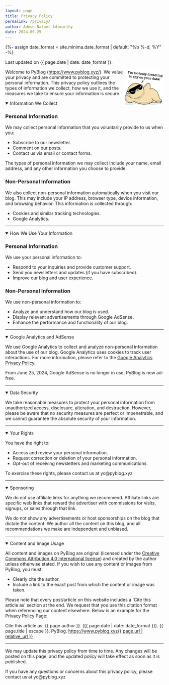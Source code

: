 ```yaml
---
layout: page
title: Privacy Policy
permalink: /privacy/
author: Adesh Nalpet Adimurthy
date: 2024-06-25
---
```


{%- assign date_format = site.minima.date_format | default: "%b %-d, %Y" -%}

<div class="all-posts">

<p>Last updated on {{ page.date | date: date_format }}.</p>

<img style="float: right; width: 9em;" src="../assets/img/common/puppy-privacy.png" />

<p>Welcome to PyBlog (<a class="underline" href="/">https://www.pyblog.xyz/</a>). We value your privacy and are committed to protecting your personal information. This privacy policy outlines the types of information we collect, how we use it, and the measures we take to ensure your information is secure.</p>

<details class="text-container" open><summary class="h3">Information We Collect</summary>

<h3>Personal Information</h3>
<p>We may collect personal information that you voluntarily provide to us when you:
<ul>
    <li>Subscribe to our newsletter.</li>
    <li>Comment on our posts.</li>
    <li>Contact us via email or contact forms.</li>
</ul>
</p>
<p>The types of personal information we may collect include your name, email address, and any other information you choose to provide.</p>

<h3>Non-Personal Information</h3>
<p>We also collect non-personal information automatically when you visit our blog. This may include your IP address, browser type, device information, and browsing behavior. This information is collected through:
<ul>
    <li>Cookies and similar tracking technologies.</li>
    <li>Google Analytics.</li>
</ul>
</p>
</details>

<hr class="clear-hr">

<details class="text-container" open><summary class="h3">How We Use Your Information</summary>

<h3>Personal Information</h3>
<p>We use your personal information to:
<ul>
    <li>Respond to your inquiries and provide customer support.</li>
    <li>Send you newsletters and updates (if you have subscribed).</li>
    <li>Improve our blog and user experience.</li>
</ul>
</p>

<h3>Non-Personal Information</h3>
<p>We use non-personal information to:
<ul>
    <li>Analyze and understand how our blog is used.</li>
    <li>Display relevant advertisements through Google AdSense.</li>
    <li>Enhance the performance and functionality of our blog.</li>
</ul>
</p>

</details>
<hr class="clear-hr">

<details class="text-container" open><summary class="h3">Google Analytics and AdSense</summary>
<p>We use Google Analytics to collect and analyze non-personal information about the use of our blog. Google Analytics uses cookies to track user interactions. For more information, please refer to the <a href="https://policies.google.com/privacy">Google Analytics Privacy Policy</a>.</p>

<p>From June 25, 2024, Google AdSense is no longer in use. PyBlog is now ad-free.</p>

</details>
<hr class="clear-hr">

<details class="text-container" open><summary class="h3">Data Security</summary>
<p>We take reasonable measures to protect your personal information from unauthorized access, disclosure, alteration, and destruction. However, please be aware that no security measures are perfect or impenetrable, and we cannot guarantee the absolute security of your information.</p>

</details>
<hr class="clear-hr">

<details class="text-container" open><summary class="h3">Your Rights</summary>
<p>You have the right to:
<ul>
    <li>Access and review your personal information.</li>
    <li>Request correction or deletion of your personal information.</li>
    <li>Opt-out of receiving newsletters and marketing communications.</li>
</ul>
</p>
<p>To exercise these rights, please contact us at <span class="underline">yo@pyblog.xyz</span></p>

</details>
<hr class="clear-hr">

<details class="text-container" open><summary class="h3">Sponsoring</summary>
<p>We do not use affiliate links for anything we recommend. Affiliate links are specific web links that reward the advertiser with commissions for visits, signups, or sales through that link.</p>

<p>We do not show any advertisements or host sponsorships on the blog that dictate the content. We author all the content on this blog, and all recommendations we make are independent and unbiased.</p>
</details>
<hr class="clear-hr">

<details class="text-container" open><summary class="h3">Content and Image Usage</summary>
<p>All content and images on PyBlog are original (licensed under the <a class="underline" href="https://github.com/addu390/addu390.github.io/blob/master/LICENSE" target="_blank">Creative Commons Attribution 4.0 International license</a>) and created by the author unless otherwise stated. If you wish to use any content or images from PyBlog, you must:
<ul>
    <li>Clearly cite the author.</li>
    <li>Include a link to the exact post from which the content or image was taken.</li>
</ul>
</p>

<p>Please note that every post/article on this website includes a 'Cite this article as' section at the end. We request that you use this citation format when referencing our content elsewhere. Below is an example for the Privacy Policy Page:</p>

<div class="blog-reference">
    <p>Cite this article as: {{ page.author }}. ({{ page.date | date: date_format }}). {{ page.title | escape }}. PyBlog. <a href="{{ page.url | relative_url }}">https://www.pyblog.xyz{{ page.url | relative_url }}</a></p>
</div>

</details>
<hr class="clear-hr">

<p>We may update this privacy policy from time to time. Any changes will be posted on this page, and the updated policy will take effect as soon as it is published.</p>

<p>If you have any questions or concerns about this privacy policy, please contact us at <span class="underline">yo@pyblog.xyz</span></p>

</div>
